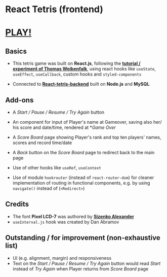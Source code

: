 # React Tetris (frontend)

# [**PLAY!**](http://tetris.fyr.fyi/)

## Basics

-   This tetris game was built on **React.js**, following the [**tutorial / experiment of Thomas Weibenfalk**](https://www.youtube.com/watch?v=ZGOaCxX8HIU), using react hooks like `useState`, `useEffect`, `useCallback`, custom hooks and `styled-components`

-   Connected to [**React-tetris-backend**](https://github.com/0iseaux/React-tetris-backend) built on **Node.js** and **MySQL**

## Add-ons

-   A _Start / Pause / Resume / Try Again_ button

-   An component for input of Player's name at Gameover, saving also her/ his score and date/time, rendered at \*_Game Over_

-   A _Score Board_ page showing Player's rank and top ten players' names, scores and record time/date

-   A _Back_ button on the _Score Board_ page to redirect back to the main page

-   Use of other hooks like `useRef`, `useContext`

-   Use of module `hookrouter` (instead of `react-router-dom`) for cleaner implementation of routing in functional components, e.g. by using `navigate()` instead of (`<Redirect>`)

## Credits

-   The font **Pixel LCD-7** was authored by [**Sizenko Alexander**](www.styleseven.com)
-   `useInterval.js` hook was created by Dan Abramov

## Outstanding / for improvement (non-exhaustive list)

-   UI (e.g. alignment, margin) and responsiveness
-   Text on the _Start / Pause / Resume / Try Again_ button would read _Start_ instead of _Try Again_ when Player returns from _Score Board_ page
